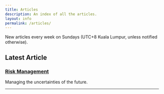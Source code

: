 ```yaml
---
title: Articles
description: An index of all the articles.
layout: info
permalink: /articles/
---
```


New articles every week on Sundays (UTC+8 Kuala Lumpur, unless notified otherwise).

## Latest Article

### [**Risk Management**](../articles/risk-management.md)

Managing the uncertainties of the future.

---